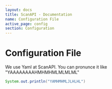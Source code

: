 ```yaml
---
layout: docs
title: ScanAPI - Documentation
name: Configuration File
active_page: config
section: Configuration
---
```


# Configuration File

We use Yaml at ScanAPI. You can pronunce it like "YAAAAAAAAHMHMHMLMLMLML"

```java
System.out.println("YAMHMHMLJLHLHL")
```